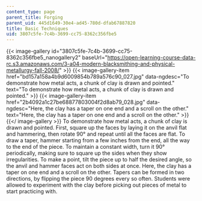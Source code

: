 ```yaml
---
content_type: page
parent_title: Forging
parent_uid: 445d1649-30e4-ad45-780d-dfab67887820
title: Basic Techniques
uid: 3807c5fe-7c4b-3699-cc75-8362c356fbe5
---
```


{{< image-gallery id="3807c5fe-7c4b-3699-cc75-8362c356fbe5_nanogallery2" baseUrl="https://open-learning-course-data-rc.s3.amazonaws.com/3-a04-modern-blacksmithing-and-physical-metallurgy-fall-2008/" >}}
{{< image-gallery-item href="bd157a158a4b9d6009854b789a576c90_027.jpg" data-ngdesc="To demonstrate how metal acts, a chunk of clay is drawn and pointed." text="To demonstrate how metal acts, a chunk of clay is drawn and pointed." >}}
{{< image-gallery-item href="2b4092a1c27be68877803004f2d8ab79_028.jpg" data-ngdesc="Here, the clay has a taper on one end and a scroll on the other." text="Here, the clay has a taper on one end and a scroll on the other." >}}
{{</ image-gallery >}}
To demonstrate how metal acts, a chunk of clay is drawn and pointed. First, square up the faces by laying it on the anvil flat and hammering, then rotate 90° and repeat until all the faces are flat. To draw a taper, hammer starting from a few inches from the end, all the way to the end of the piece. To maintain a constant width, turn it 90° periodically, making sure to square up the sides when they show irregularities. To make a point, tilt the piece up to half the desired angle, so the anvil and hammer faces act on both sides at once. Here, the clay has a taper on one end and a scroll on the other. Tapers can be formed in two directions, by flipping the piece 90 degrees every so often. Students were allowed to experiment with the clay before picking out pieces of metal to start practicing with.